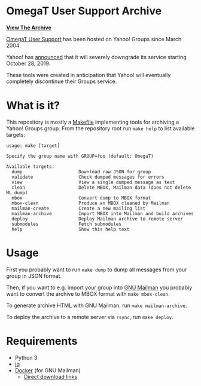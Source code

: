# OmegaT User Support Archive

**[View The Archive](https://omegat.sourceforge.io/user-support-archive/)**

[OmegaT User Support](https://groups.yahoo.com/neo/groups/OmegaT/info) has been
hosted on Yahoo! Groups since March 2004.

Yahoo! has [announced](https://help.yahoo.com/kb/groups/SLN31010.html) that it
will severely downgrade its service starting October 28, 2019.

These tools were created in anticipation that Yahoo! will eventually completely
discontinue their Groups service.

# What is it?

This repository is mostly a [Makefile](https://www.gnu.org/software/make/)
implementing tools for archiving a Yahoo!  Groups group. From the repository
root run `make help` to list available targets:

```
usage: make [target]

Specify the group name with GROUP=foo (default: OmegaT)

Available targets:
  dump                     Download raw JSON for group
  validate                 Check dumped messages for errors
  view                     View a single dumped message as text
  clean                    Delete MBOX, Mailman data (does not delete ML dump)
  mbox                     Convert dump to MBOX format
  mbox-clean               Produce an MBOX cleaned by Mailman
  mailman-create           Create a new mailing list
  mailman-archive          Import MBOX into Mailman and build archives
  deploy                   Deploy Mailman archive to remote server
  submodules               Fetch submodules
  help                     Show this help text
```

# Usage

First you probably want to run `make dump` to dump all messages from your group
in JSON format.

Then, if you want to e.g. import your group into [GNU
Mailman](https://list.org/) you probably want to convert the archive to MBOX
format with `make mbox-clean`.

To generate archive HTML with GNU Mailman, run `make mailman-archive`.

To deploy the archive to a remote server via `rsync`, run `make deploy`.

# Requirements

- Python 3
- [jq](https://stedolan.github.io/jq/)
- [Docker](https://www.docker.com/) (for GNU Mailman)
  - [Direct download links](https://sourceforge.net/p/omegat/code/ci/1d1f384f0b420b1072190f35856a85d08fc63683/tree/doc_src/Readme.md)

